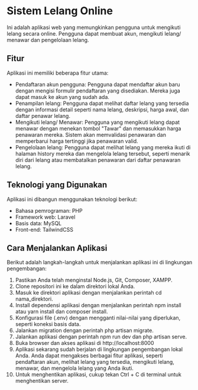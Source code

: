 # Sistem Lelang Online
Ini adalah aplikasi web yang memungkinkan pengguna untuk mengikuti lelang secara online. Pengguna dapat membuat akun, mengikuti lelang/ menawar dan pengelolaan lelang.

## Fitur
Aplikasi ini memiliki beberapa fitur utama:

- Pendaftaran akun pengguna: Pengguna dapat mendaftar akun baru dengan mengisi formulir pendaftaran yang disediakan. Mereka juga dapat masuk ke akun yang sudah ada.
- Penampilan lelang: Pengguna dapat melihat daftar lelang yang tersedia dengan informasi detail seperti nama lelang, deskripsi, harga awal, dan daftar penawar lelang.
- Mengikuti lelang/ Menawar: Pengguna yang mengikuti lelang dapat menawar dengan menekan tombol "Tawar" dan memasukkan harga penawaran mereka. Sistem akan memvalidasi penawaran dan memperbarui harga tertinggi jika penawaran valid.
- Pengelolaan lelang: Pengguna dapat melihat lelang yang mereka ikuti di halaman history mereka dan mengelola lelang tersebut, seperti menarik diri dari lelang atau membatalkan penawaran dari daftar penawaran lelang.

## Teknologi yang Digunakan
Aplikasi ini dibangun menggunakan teknologi berikut:

- Bahasa pemrograman: PHP
- Framework web: Laravel
- Basis data: MySQL
- Front-end: TailwindCSS

## Cara Menjalankan Aplikasi
Berikut adalah langkah-langkah untuk menjalankan aplikasi ini di lingkungan pengembangan:

1. Pastikan Anda telah menginstal Node.js, Git, Composer, XAMPP.
2. Clone repositori ini ke dalam direktori lokal Anda.
3. Masuk ke direktori aplikasi dengan menjalankan perintah cd nama_direktori.
4. Install dependensi aplikasi dengan menjalankan perintah npm install atau yarn install dan composer install.
5. Konfigurasi file (.env) dengan mengganti nilai-nilai yang diperlukan, seperti koneksi basis data.
6. Jalankan migration dengan perintah php artisan migrate.
7. Jalankan aplikasi dengan perintah npm run dev dan php artisan serve.
8. Buka browser dan akses aplikasi di http://localhost:8000
9. Aplikasi sekarang sudah berjalan di lingkungan pengembangan lokal Anda. Anda dapat mengakses berbagai fitur aplikasi, seperti pendaftaran akun, melihat lelang yang tersedia, mengikuti lelang, menawar, dan mengelola lelang yang Anda ikuti.
10. Untuk menghentikan aplikasi, cukup tekan Ctrl + C di terminal untuk menghentikan server.